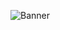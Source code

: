 ![Banner](https://user-images.githubusercontent.com/46307450/236706337-2acf7bbf-157f-4d7c-a81f-d60fe475aa50.png)
